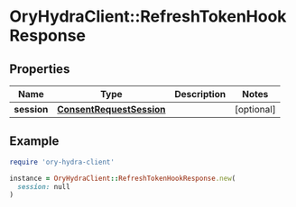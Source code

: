 # OryHydraClient::RefreshTokenHookResponse

## Properties

| Name | Type | Description | Notes |
| ---- | ---- | ----------- | ----- |
| **session** | [**ConsentRequestSession**](ConsentRequestSession.md) |  | [optional] |

## Example

```ruby
require 'ory-hydra-client'

instance = OryHydraClient::RefreshTokenHookResponse.new(
  session: null
)
```

